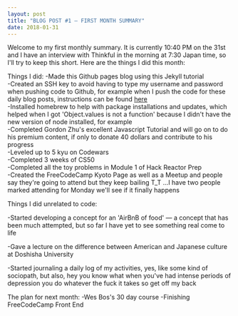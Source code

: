 ```yaml
---
layout: post
title: "BLOG POST #1 — FIRST MONTH SUMMARY"
date: 2018-01-31
---
```


Welcome to my first monthly summary. It is currently 10:40 PM on the 31st and I have an interview with Thinkful in the morning at 7:30 Japan time, so I'll try to keep this short. Here are the things I did this month:


Things I did:
-Made this Github pages blog using <a>this Jekyll tutorial</a>
<br>
-Created an SSH key to avoid having to type my username and password when pushing code to Github, for example when I push the code for these daily blog posts, instructions can be found <a href="">here</a>
<br>
-Installed homebrew to help with package installations and updates, which helped when I got 'Object.values is not a function' because I didn't have the new version of node installed, for example
<br>
-Completed Gordon Zhu's excellent Javascript Tutorial and will go on to do his premium content, if only to donate 40 dollars and contribute to his progress
<br>
-Leveled up to 5 kyu on Codewars
<br>
-Completed 3 weeks of CS50
<br>
-Completed all the toy problems in Module 1 of Hack Reactor Prep
<br>
-Created the FreeCodeCamp Kyoto Page as well as a Meetup and people say they're going to attend but they keep bailing T_T ...I have two people marked attending for Monday we'll see if it finally happens



Things I did unrelated to code:

-Started developing a concept for an 'AirBnB of food' — a concept that has been much attempted, but so far I have yet to see something real come to life

-Gave a lecture on the difference between American and Japanese culture at Doshisha University

-Started journaling a daily log of my activities, yes, like some kind of sociopath, but also, hey you know what when you've had intense periods of depression you do whatever the fuck it takes so get off my back


The plan for next month:
-Wes Bos's 30 day course
-Finishing FreeCodeCamp Front End
